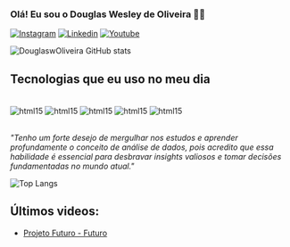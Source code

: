 ### Olá! Eu sou o Douglas Wesley de Oliveira 👋🏼

[![Instagram](https://img.shields.io/badge/Instagram-E4405F?style=for-the-badge&logo=instagram&logoColor=white)](0)
[![Linkedin](https://img.shields.io/badge/LinkedIn-0077B5?style=for-the-badge&logo=linkedin&logoColor=white)](https://www.linkedin.com/in/douglas-w-a-d-5568991bb/)
[![Youtube](https://img.shields.io/badge/YouTube-FF0000?style=for-the-badge&logo=youtube&logoColor=white)]()


![DouglaswOliveira GitHub stats](https://github-readme-stats.vercel.app/api?username=DouglaswOliveira&show_icons=true&theme=tokyonight)


## Tecnologias que eu uso no meu dia

<div style="display: inline_block"><br/>
    <img align="center" alt="html15" src="https://img.shields.io/badge/Python-14354C?style=for-the-badge&logo=python&logoColor=white"/>
    <img align="center" alt="html15" src="https://img.shields.io/badge/MySQL-00000F?style=for-the-badge&logo=mysql&logoColor=white"/>
    <img align="center" alt="html15" src="https://img.shields.io/badge/Google%20Analytics-E37400?style=for-the-badge&logo=google%20analytics&logoColor=white"/>  
    <img align="center" alt="html15" src="https://img.shields.io/badge/Django-092E20?style=for-the-badge&logo=django&logoColor=white"/>
    <img align="center" alt="html15" src="https://img.shields.io/badge/Tableau-E97627?style=for-the-badge&logo=Tableau&logoColor=white"/>
  

</div><br/>

_"Tenho um forte desejo de mergulhar nos estudos e aprender profundamente o conceito de análise de dados, pois acredito que essa habilidade é essencial para desbravar insights valiosos e tomar decisões fundamentadas no mundo atual."_


![Top Langs](https://github-readme-stats.vercel.app/api/top-langs/?username=DouglaswOliveira&layout=compact)

## Últimos videos:
- [Projeto Futuro - Futuro](https://www.youtube.com)



